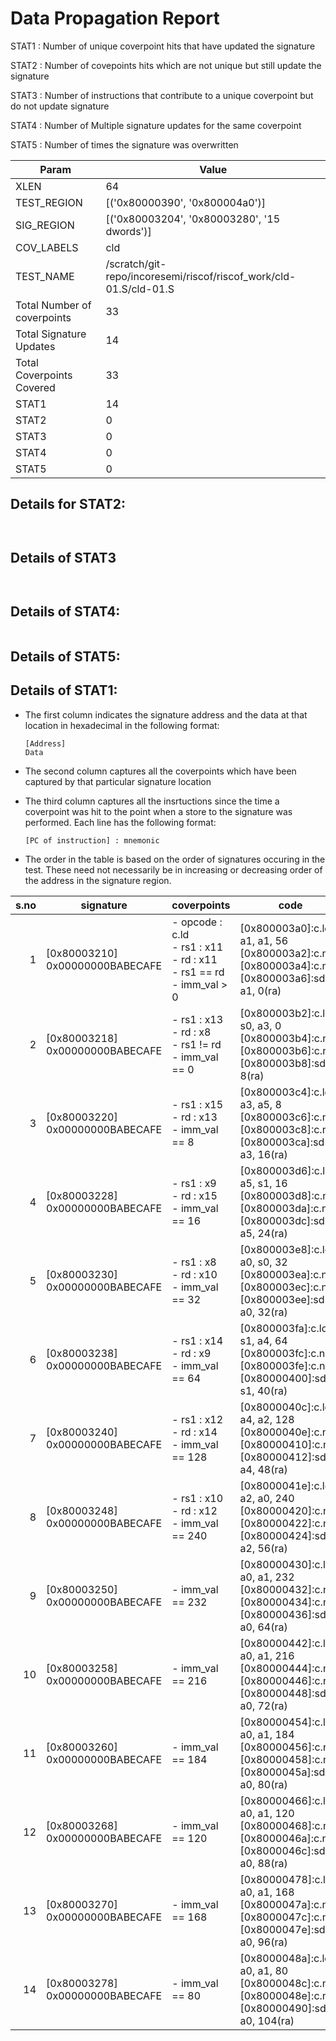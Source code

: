 
# Data Propagation Report

STAT1 : Number of unique coverpoint hits that have updated the signature

STAT2 : Number of covepoints hits which are not unique but still update the signature

STAT3 : Number of instructions that contribute to a unique coverpoint but do not update signature

STAT4 : Number of Multiple signature updates for the same coverpoint

STAT5 : Number of times the signature was overwritten

| Param                     | Value    |
|---------------------------|----------|
| XLEN                      | 64      |
| TEST_REGION               | [('0x80000390', '0x800004a0')]      |
| SIG_REGION                | [('0x80003204', '0x80003280', '15 dwords')]      |
| COV_LABELS                | cld      |
| TEST_NAME                 | /scratch/git-repo/incoresemi/riscof/riscof_work/cld-01.S/cld-01.S    |
| Total Number of coverpoints| 33     |
| Total Signature Updates   | 14      |
| Total Coverpoints Covered | 33      |
| STAT1                     | 14      |
| STAT2                     | 0      |
| STAT3                     | 0     |
| STAT4                     | 0     |
| STAT5                     | 0     |

## Details for STAT2:

```


```

## Details of STAT3

```


```

## Details of STAT4:

```

```

## Details of STAT5:



## Details of STAT1:

- The first column indicates the signature address and the data at that location in hexadecimal in the following format: 
  ```
  [Address]
  Data
  ```

- The second column captures all the coverpoints which have been captured by that particular signature location

- The third column captures all the insrtuctions since the time a coverpoint was
  hit to the point when a store to the signature was performed. Each line has
  the following format:
  ```
  [PC of instruction] : mnemonic
  ```
- The order in the table is based on the order of signatures occuring in the
  test. These need not necessarily be in increasing or decreasing order of the
  address in the signature region.

|s.no|            signature             |                                     coverpoints                                     |                                                     code                                                      |
|---:|----------------------------------|-------------------------------------------------------------------------------------|---------------------------------------------------------------------------------------------------------------|
|   1|[0x80003210]<br>0x00000000BABECAFE|- opcode : c.ld<br> - rs1 : x11<br> - rd : x11<br> - rs1 == rd<br> - imm_val > 0<br> |[0x800003a0]:c.ld a1, a1, 56<br> [0x800003a2]:c.nop<br> [0x800003a4]:c.nop<br> [0x800003a6]:sd a1, 0(ra)<br>   |
|   2|[0x80003218]<br>0x00000000BABECAFE|- rs1 : x13<br> - rd : x8<br> - rs1 != rd<br> - imm_val == 0<br>                     |[0x800003b2]:c.ld s0, a3, 0<br> [0x800003b4]:c.nop<br> [0x800003b6]:c.nop<br> [0x800003b8]:sd fp, 8(ra)<br>    |
|   3|[0x80003220]<br>0x00000000BABECAFE|- rs1 : x15<br> - rd : x13<br> - imm_val == 8<br>                                    |[0x800003c4]:c.ld a3, a5, 8<br> [0x800003c6]:c.nop<br> [0x800003c8]:c.nop<br> [0x800003ca]:sd a3, 16(ra)<br>   |
|   4|[0x80003228]<br>0x00000000BABECAFE|- rs1 : x9<br> - rd : x15<br> - imm_val == 16<br>                                    |[0x800003d6]:c.ld a5, s1, 16<br> [0x800003d8]:c.nop<br> [0x800003da]:c.nop<br> [0x800003dc]:sd a5, 24(ra)<br>  |
|   5|[0x80003230]<br>0x00000000BABECAFE|- rs1 : x8<br> - rd : x10<br> - imm_val == 32<br>                                    |[0x800003e8]:c.ld a0, s0, 32<br> [0x800003ea]:c.nop<br> [0x800003ec]:c.nop<br> [0x800003ee]:sd a0, 32(ra)<br>  |
|   6|[0x80003238]<br>0x00000000BABECAFE|- rs1 : x14<br> - rd : x9<br> - imm_val == 64<br>                                    |[0x800003fa]:c.ld s1, a4, 64<br> [0x800003fc]:c.nop<br> [0x800003fe]:c.nop<br> [0x80000400]:sd s1, 40(ra)<br>  |
|   7|[0x80003240]<br>0x00000000BABECAFE|- rs1 : x12<br> - rd : x14<br> - imm_val == 128<br>                                  |[0x8000040c]:c.ld a4, a2, 128<br> [0x8000040e]:c.nop<br> [0x80000410]:c.nop<br> [0x80000412]:sd a4, 48(ra)<br> |
|   8|[0x80003248]<br>0x00000000BABECAFE|- rs1 : x10<br> - rd : x12<br> - imm_val == 240<br>                                  |[0x8000041e]:c.ld a2, a0, 240<br> [0x80000420]:c.nop<br> [0x80000422]:c.nop<br> [0x80000424]:sd a2, 56(ra)<br> |
|   9|[0x80003250]<br>0x00000000BABECAFE|- imm_val == 232<br>                                                                 |[0x80000430]:c.ld a0, a1, 232<br> [0x80000432]:c.nop<br> [0x80000434]:c.nop<br> [0x80000436]:sd a0, 64(ra)<br> |
|  10|[0x80003258]<br>0x00000000BABECAFE|- imm_val == 216<br>                                                                 |[0x80000442]:c.ld a0, a1, 216<br> [0x80000444]:c.nop<br> [0x80000446]:c.nop<br> [0x80000448]:sd a0, 72(ra)<br> |
|  11|[0x80003260]<br>0x00000000BABECAFE|- imm_val == 184<br>                                                                 |[0x80000454]:c.ld a0, a1, 184<br> [0x80000456]:c.nop<br> [0x80000458]:c.nop<br> [0x8000045a]:sd a0, 80(ra)<br> |
|  12|[0x80003268]<br>0x00000000BABECAFE|- imm_val == 120<br>                                                                 |[0x80000466]:c.ld a0, a1, 120<br> [0x80000468]:c.nop<br> [0x8000046a]:c.nop<br> [0x8000046c]:sd a0, 88(ra)<br> |
|  13|[0x80003270]<br>0x00000000BABECAFE|- imm_val == 168<br>                                                                 |[0x80000478]:c.ld a0, a1, 168<br> [0x8000047a]:c.nop<br> [0x8000047c]:c.nop<br> [0x8000047e]:sd a0, 96(ra)<br> |
|  14|[0x80003278]<br>0x00000000BABECAFE|- imm_val == 80<br>                                                                  |[0x8000048a]:c.ld a0, a1, 80<br> [0x8000048c]:c.nop<br> [0x8000048e]:c.nop<br> [0x80000490]:sd a0, 104(ra)<br> |
